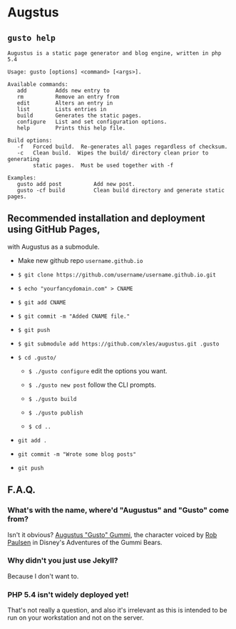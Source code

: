# Augstus
## `gusto help`

```
Augustus is a static page generator and blog engine, written in php 5.4

Usage: gusto [options] <command> [<args>].

Available commands:
   add         Adds new entry to 
   rm          Remove an entry from
   edit        Alters an entry in
   list        Lists entries in
   build       Generates the static pages.
   configure   List and set configuration options.
   help        Prints this help file.

Build options:
   -f   Forced build.  Re-generates all pages regardless of checksum.
   -c   Clean build.  Wipes the build/ directory clean prior to generating
        static pages.  Must be used together with -f

Examples:
   gusto add post          Add new post.
   gusto -cf build         Clean build directory and generate static pages.
```

## Recommended installation and deployment using GitHub Pages, 
with Augustus as a submodule.

* Make new github repo `username.github.io`

* `$ git clone https://github.com/username/username.github.io.git`

* `$ echo "yourfancydomain.com" > CNAME`

* `$ git add CNAME`

* `$ git commit -m "Added CNAME file."`

* `$ git push`

* `$ git submodule add https://github.com/xles/augustus.git .gusto`

* `$ cd .gusto/`

  * `$ ./gusto configure` edit the options you want.

  * `$ ./gusto new post` follow the CLI prompts.

  * `$ ./gusto build`

  * `$ ./gusto publish`

  * `$ cd ..`

* `git add .`

* `git commit -m "Wrote some blog posts"`

* `git push`


## F.A.Q.

### What's with the name, where'd "Augustus" and "Gusto" come from?

Isn't it obvious?  [Augustus "Gusto" Gummi][1], the character voiced by 
[Rob Paulsen][2] in Disney's Adventures of the Gummi Bears.

### Why didn't you just use Jekyll?

Because I don't want to.

### PHP 5.4 isn't widely deployed yet!

That's not really a question, and also it's irrelevant as this is intended
to be run on your workstation and not on the server. 

[1]: <http://en.wikipedia.org/wiki/Disney%27s_Adventures_of_the_Gummi_Bears#Gummi-Glen>

[2]: <http://en.wikipedia.org/wiki/Rob_Paulsen>
